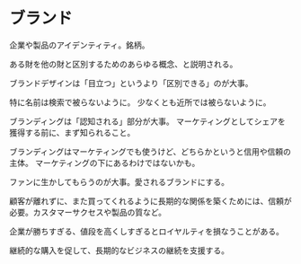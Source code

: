 # ブランド

企業や製品のアイデンティティ。銘柄。

ある財を他の財と区別するためのあらゆる概念、と説明される。

ブランドデザインは「目立つ」というより「区別できる」のが大事。

特に名前は検索で被らないように。
少なくとも近所では被らないように。

ブランディングは「認知される」部分が大事。
マーケティングとしてシェアを獲得する前に、まず知られること。

ブランディングはマーケティングでも使うけど、どちらかというと信用や信頼の主体。
マーケティングの下にあるわけではないかも。

ファンに生かしてもらうのが大事。愛されるブランドにする。

顧客が離れずに、また買ってくれるように長期的な関係を築くためには、信頼が必要。カスタマーサクセスや製品の質など。

企業が勝ちすぎる、値段を高くしすぎるとロイヤルティを損なうことがある。

継続的な購入を促して、長期的なビジネスの継続を支援する。
